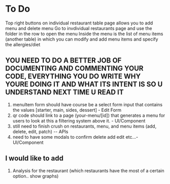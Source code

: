 # To Do

Top right buttons on individual restaurant table page allows you to add menu and delete menu
Go to invdividual restaurants page and use the folder in the row to open the menu
Inside the menu is the list of menu items (another table) in which you can modify and add menu items and specify the allergies/diet

## YOU NEED TO DO A BETTER JOB OF DOCUMENTING AND COMMENTING YOUR CODE, EVERYTHING YOU DO WRITE WHY YOURE DOING IT AND WHAT ITS INTENT IS SO U UNDERSTAND NEXT TIME U READ IT

1. menuItem form should have course be a select form input that contains the values [starter, main, sides, dessert] - Edit Form
2. qr code should link to a page (your-menu/[id]) that generates a menu for users to look at this a filtering system above it. - UI/Component
3. still need to finish crush on restaurants, menu, and menu items (add, delete, edit, patch) -- APIs
4. need to have some modals to confirm delete add edit etc...- UI/Component

## I would like to add

1. Analysis for the restaurant (which restaurants have the most of a certain option.. show graphs)

